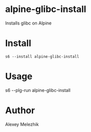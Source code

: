 # alpine-glibc-install

Installs glibc on Alpine

# Install

    s6 --install alpine-glibc-install


# Usage

   s6 --plg-run alpine-glibc-install

# Author

Alexey Melezhik
